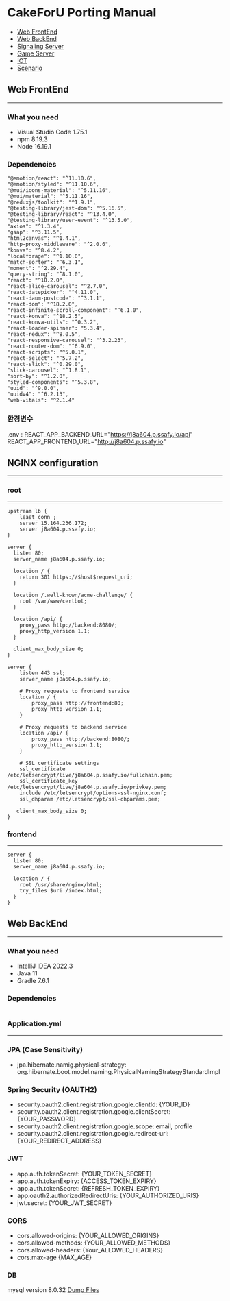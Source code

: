 # CakeForU Porting Manual

- [Web FrontEnd](#web-frontend)
- [Web BackEnd](#web-backend)
- [Signaling Server](#signal-server)
- [Game Server](#game-server)
- [IOT](#iot)
- [Scenario](#scenario)

## Web FrontEnd

---

### What you need

- Visual Studio Code 1.75.1
- npm 8.19.3
- Node 16.19.1

### Dependencies

    "@emotion/react": "^11.10.6",
    "@emotion/styled": "^11.10.6",
    "@mui/icons-material": "^5.11.16",
    "@mui/material": "^5.11.16",
    "@reduxjs/toolkit": "^1.9.1",
    "@testing-library/jest-dom": "^5.16.5",
    "@testing-library/react": "^13.4.0",
    "@testing-library/user-event": "^13.5.0",
    "axios": "^1.3.4",
    "gsap": "^3.11.5",
    "html2canvas": "^1.4.1",
    "http-proxy-middleware": "^2.0.6",
    "konva": "^8.4.2",
    "localforage": "^1.10.0",
    "match-sorter": "^6.3.1",
    "moment": "^2.29.4",
    "query-string": "^8.1.0",
    "react": "^18.2.0",
    "react-alice-carousel": "^2.7.0",
    "react-datepicker": "^4.11.0",
    "react-daum-postcode": "^3.1.1",
    "react-dom": "^18.2.0",
    "react-infinite-scroll-component": "^6.1.0",
    "react-konva": "^18.2.5",
    "react-konva-utils": "^0.3.2",
    "react-loader-spinner": "5.3.4",
    "react-redux": "^8.0.5",
    "react-responsive-carousel": "^3.2.23",
    "react-router-dom": "^6.9.0",
    "react-scripts": "^5.0.1",
    "react-select": "^5.7.2",
    "react-slick": "^0.29.0",
    "slick-carousel": "^1.8.1",
    "sort-by": "^1.2.0",
    "styled-components": "^5.3.8",
    "uuid": "^9.0.0",
    "uuidv4": "^6.2.13",
    "web-vitals": "^2.1.4"

### 환경변수

.env :
REACT_APP_BACKEND_URL="https://j8a604.p.ssafy.io/api"
REACT_APP_FRONTEND_URL="http://j8a604.p.ssafy.io"

## NGINX configuration

---

### root

---

```
upstream lb {
    least_conn ;
    server 15.164.236.172;
    server j8a604.p.ssafy.io;
}

server {
  listen 80;
  server_name j8a604.p.ssafy.io;

  location / {
    return 301 https://$host$request_uri;
  }

  location /.well-known/acme-challenge/ {
    root /var/www/certbot;
  }

  location /api/ {
    proxy_pass http://backend:8080/;
    proxy_http_version 1.1;
  }

  client_max_body_size 0;
}

server {
    listen 443 ssl;
    server_name j8a604.p.ssafy.io;

    # Proxy requests to frontend service
    location / {
        proxy_pass http://frontend:80;
        proxy_http_version 1.1;
    }

    # Proxy requests to backend service
    location /api/ {
        proxy_pass http://backend:8080/;
        proxy_http_version 1.1;
    }

    # SSL certificate settings
    ssl_certificate /etc/letsencrypt/live/j8a604.p.ssafy.io/fullchain.pem;
    ssl_certificate_key /etc/letsencrypt/live/j8a604.p.ssafy.io/privkey.pem;
    include /etc/letsencrypt/options-ssl-nginx.conf;
    ssl_dhparam /etc/letsencrypt/ssl-dhparams.pem;

   client_max_body_size 0;
}
```

### frontend

---

```
server {
  listen 80;
  server_name j8a604.p.ssafy.io;

  location / {
    root /usr/share/nginx/html;
    try_files $uri /index.html;
  }
}
```

## Web BackEnd

---

### What you need

- IntelliJ IDEA 2022.3
- Java 11
- Gradle 7.6.1

### Dependencies

```

```

### Application.yml

---

### JPA (Case Sensitivity)

- jpa.hibernate.namig.physical-strategy: org.hibernate.boot.model.naming.PhysicalNamingStrategyStandardImpl

### Spring Security (OAUTH2)

- security.oauth2.client.registration.google.clientId: {YOUR_ID}
- security.oauth2.client.registration.google.clientSecret: {YOUR_PASSWORD}
- security.oauth2.client.registration.google.scope: email, profile
- security.oauth2.client.registration.google.redirect-uri: {YOUR_REDIRECT_ADDRESS}

### JWT

- app.auth.tokenSecret: {YOUR_TOKEN_SECRET}
- app.auth.tokenExpiry: {ACCESS_TOKEN_EXPIRY}
- app.auth.tokenSecret: {REFRESH_TOKEN_EXPIRY}
- app.oauth2.authorizedRedirectUris: {YOUR_AUTHORIZED_URIS}
- jwt.secret: {YOUR_JWT_SECRET}

### CORS

- cors.allowed-origins: {YOUR_ALLOWED_ORIGINS}
- cors.allowed-methods: {YOUR_ALLOWED_METHODS}
- cors.allowed-headers: {Your_ALLOWED_HEADERS}
- cors.max-age {MAX_AGE}

### DB

mysql version 8.0.32
[Dump Files]()

